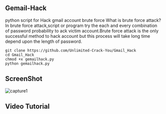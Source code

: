 ## Gemail-Hack
python script for Hack gmail account brute force
What is brute force attack?
In brute force attack,script or program try the each and every combination of password probability 
to ack victim account.Brute force attack is the only successful method to hack account
but this process will take long time depend upon the length of password.

```git clone https://github.com/Unlimited-Crack-You/Gmail_Hack```
<br>
```cd Gmail_Hack```
<br>
```chmod +x gemailhack.py```
<br>
```python gemailhack.py```

## ScreenShot
![capture1]()

## Video Tutorial


